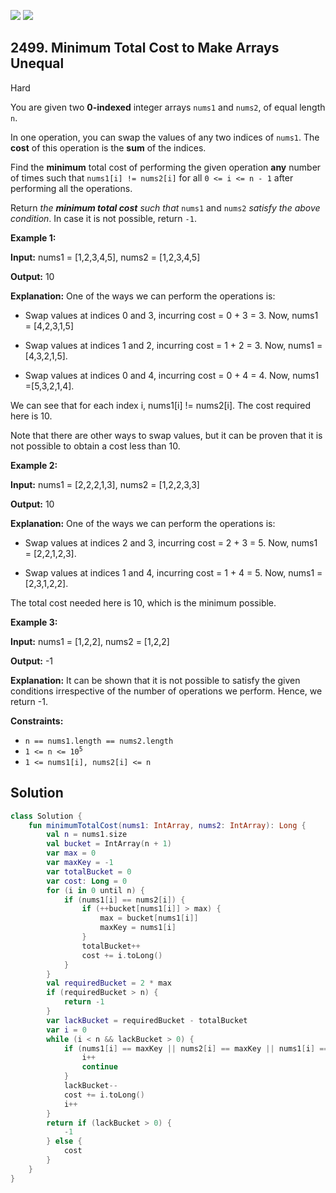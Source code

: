 [![](https://img.shields.io/github/stars/javadev/LeetCode-in-Kotlin?label=Stars&style=flat-square)](https://github.com/javadev/LeetCode-in-Kotlin)
[![](https://img.shields.io/github/forks/javadev/LeetCode-in-Kotlin?label=Fork%20me%20on%20GitHub%20&style=flat-square)](https://github.com/javadev/LeetCode-in-Kotlin/fork)

## 2499\. Minimum Total Cost to Make Arrays Unequal

Hard

You are given two **0-indexed** integer arrays `nums1` and `nums2`, of equal length `n`.

In one operation, you can swap the values of any two indices of `nums1`. The **cost** of this operation is the **sum** of the indices.

Find the **minimum** total cost of performing the given operation **any** number of times such that `nums1[i] != nums2[i]` for all `0 <= i <= n - 1` after performing all the operations.

Return _the **minimum total cost** such that_ `nums1` and `nums2` _satisfy the above condition_. In case it is not possible, return `-1`.

**Example 1:**

**Input:** nums1 = [1,2,3,4,5], nums2 = [1,2,3,4,5]

**Output:** 10

**Explanation:** One of the ways we can perform the operations is:

- Swap values at indices 0 and 3, incurring cost = 0 + 3 = 3. Now, nums1 = [4,2,3,1,5]

- Swap values at indices 1 and 2, incurring cost = 1 + 2 = 3. Now, nums1 = [4,3,2,1,5].

- Swap values at indices 0 and 4, incurring cost = 0 + 4 = 4. Now, nums1 =[5,3,2,1,4].

We can see that for each index i, nums1[i] != nums2[i]. The cost required here is 10.

Note that there are other ways to swap values, but it can be proven that it is not possible to obtain a cost less than 10. 

**Example 2:**

**Input:** nums1 = [2,2,2,1,3], nums2 = [1,2,2,3,3]

**Output:** 10

**Explanation:** One of the ways we can perform the operations is:

- Swap values at indices 2 and 3, incurring cost = 2 + 3 = 5. Now, nums1 = [2,2,1,2,3].

- Swap values at indices 1 and 4, incurring cost = 1 + 4 = 5. Now, nums1 = [2,3,1,2,2].

The total cost needed here is 10, which is the minimum possible. 

**Example 3:**

**Input:** nums1 = [1,2,2], nums2 = [1,2,2]

**Output:** -1

**Explanation:** It can be shown that it is not possible to satisfy the given conditions irrespective of the number of operations we perform. Hence, we return -1. 

**Constraints:**

*   `n == nums1.length == nums2.length`
*   <code>1 <= n <= 10<sup>5</sup></code>
*   `1 <= nums1[i], nums2[i] <= n`

## Solution

```kotlin
class Solution {
    fun minimumTotalCost(nums1: IntArray, nums2: IntArray): Long {
        val n = nums1.size
        val bucket = IntArray(n + 1)
        var max = 0
        var maxKey = -1
        var totalBucket = 0
        var cost: Long = 0
        for (i in 0 until n) {
            if (nums1[i] == nums2[i]) {
                if (++bucket[nums1[i]] > max) {
                    max = bucket[nums1[i]]
                    maxKey = nums1[i]
                }
                totalBucket++
                cost += i.toLong()
            }
        }
        val requiredBucket = 2 * max
        if (requiredBucket > n) {
            return -1
        }
        var lackBucket = requiredBucket - totalBucket
        var i = 0
        while (i < n && lackBucket > 0) {
            if (nums1[i] == maxKey || nums2[i] == maxKey || nums1[i] == nums2[i]) {
                i++
                continue
            }
            lackBucket--
            cost += i.toLong()
            i++
        }
        return if (lackBucket > 0) {
            -1
        } else {
            cost
        }
    }
}
```